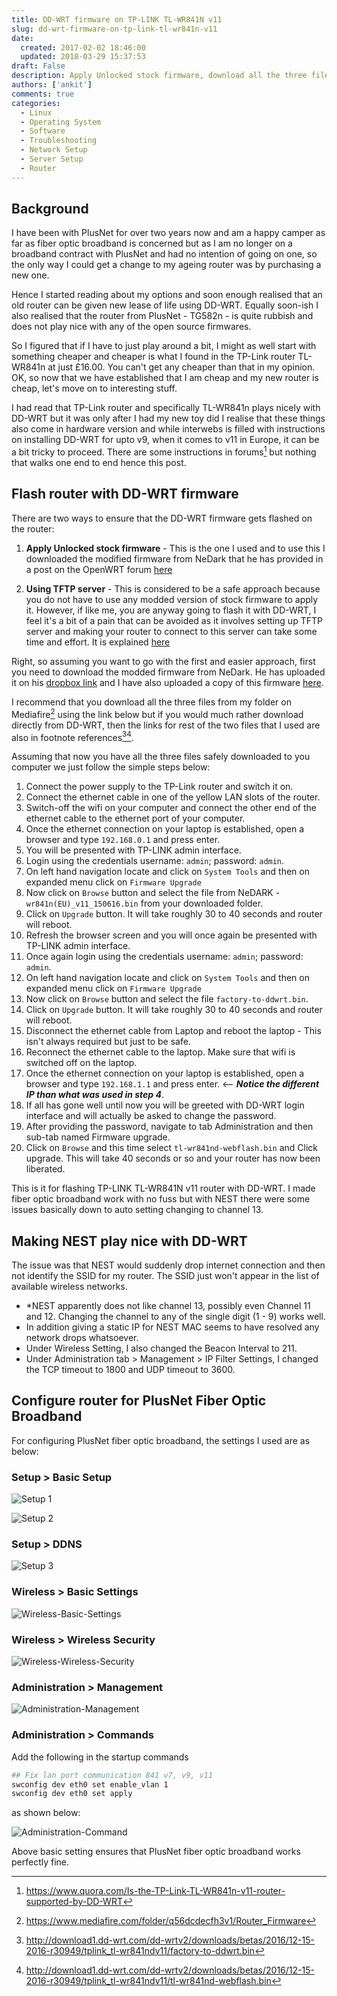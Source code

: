 ```yaml
---
title: DD-WRT firmware on TP-LINK TL-WR841N v11
slug: dd-wrt-firmware-on-tp-link-tl-wr841n-v11
date: 
  created: 2017-02-02 18:46:00
  updated: 2018-03-29 15:37:53
draft: False
description: Apply Unlocked stock firmware, download all the three files from... Follow these steps... 1. Connect the power supply to the TP-Link router and switch it on. 2. Connect the ethernet cable in one of the yellow LAN slots of the router. ...
authors: ['ankit']
comments: true
categories:
  - Linux
  - Operating System
  - Software
  - Troubleshooting
  - Network Setup
  - Server Setup
  - Router
---
```


## Background

I have been with PlusNet for over two years now and am a happy camper as far as fiber optic broadband is concerned but as I am no longer on a broadband contract with PlusNet and had no intention of going on one, so the only way I could get a change to my ageing router was by purchasing a new one.

Hence I started reading about my options and soon enough realised that an old router can be given new lease of life using DD-WRT. Equally soon-ish I also realised that the router from PlusNet - TG582n - is quite rubbish and does not play nice with any of the open source firmwares.

So I figured that if I have to just play around a bit, I might as well start with something cheaper and cheaper is what I found in the TP-Link router TL-WR841n at just £16.00. You can't get any cheaper than that in my opinion. OK, so now that we have established that I am cheap and my new router is cheap, let's move on to interesting stuff.

I had read that TP-Link router and specifically TL-WR841n plays nicely with DD-WRT but it was only after I had my new toy did I realise that these things also come in hardware version and while interwebs is filled with instructions on installing DD-WRT for upto v9, when it comes to v11 in Europe, it can be a bit tricky to proceed. There are some instructions in forums[^1] but nothing that walks one end to end hence this post.

[^1]: https://www.quora.com/Is-the-TP-Link-TL-WR841n-v11-router-supported-by-DD-WRT

<!-- more -->

## Flash router with DD-WRT firmware

There are two ways to ensure that the DD-WRT firmware gets flashed on the router:

1. **Apply Unlocked stock firmware** - This is the one I used and to use this I downloaded the modified firmware from NeDark that he has provided in a post on the OpenWRT forum [here](https://forum.openwrt.org/viewtopic.php?id=67382)

2. **Using TFTP server** - This is considered to be a safe approach because you do not have to use any modded version of stock firmware to apply it. However, if like me, you are anyway going to flash it with DD-WRT, I feel it's a bit of a pain that can be avoided as it involves setting up TFTP server and making your router to connect to this server can take some time and effort. It is explained [here](http://www.dd-wrt.com/phpBB2/viewtopic.php?t=304830&amp;sid=84c147f63f0876b055b3eb7add2a8d4e)


Right, so assuming you want to go with the first and easier approach, first you need to download the modded firmware from NeDark. He has uploaded it on his [dropbox link](https://dl.dropboxusercontent.com/u/5038754/wr841n%28EU%29_v11_150616.bin) and I have also uploaded a copy of this firmware [here](http://www.mediafire.com/file/4ap8bde3m6trcs2/wr841n%28EU%29_v11_150616.bin).

I recommend that you download all the three files from my folder on Mediafire[^2] using the link below but if you would much rather download directly from DD-WRT, then the links for rest of the two files that I used are also in footnote references[^3][^4].

[^2]: https://www.mediafire.com/folder/q56dcdecfh3v1/Router_Firmware
[^3]: http://download1.dd-wrt.com/dd-wrtv2/downloads/betas/2016/12-15-2016-r30949/tplink_tl-wr841ndv11/factory-to-ddwrt.bin
[^4]: http://download1.dd-wrt.com/dd-wrtv2/downloads/betas/2016/12-15-2016-r30949/tplink_tl-wr841ndv11/tl-wr841nd-webflash.bin

Assuming that now you have all the three files safely downloaded to you computer we just follow the simple steps below:


1. Connect the power supply to the TP-Link router and switch it on.
2. Connect the ethernet cable in one of the yellow LAN slots of the router.
3. Switch-off the wifi on your computer and connect the other end of the ethernet cable to the ethernet port of your computer.
4. Once the ethernet connection on your laptop is established, open a browser and type `192.168.0.1` and press enter.
5. You will be presented with TP-LINK admin interface.
6. Login using the credentials username: `admin`; password: `admin`.
7. On left hand navigation locate and click on `System Tools` and then on expanded menu click on `Firmware Upgrade`
8. Now click on `Browse` button and select the file from NeDARK - `wr841n(EU)_v11_150616.bin` from your downloaded folder.
9. Click on `Upgrade` button. It will take roughly 30 to 40 seconds and router will reboot.
10. Refresh the browser screen and you will once again be presented with TP-LINK admin interface.
11. Once again login using the credentials username: `admin`; password: `admin`.
12. On left hand navigation locate and click on `System Tools` and then on expanded menu click on `Firmware Upgrade`
13. Now click on `Browse` button and select the file `factory-to-ddwrt.bin`.
14. Click on `Upgrade` button. It will take roughly 30 to 40 seconds and router will reboot.
15. Disconnect the ethernet cable from Laptop and reboot the laptop - This isn't always required but just to be safe.
16. Reconnect the ethernet cable to the laptop. Make sure that wifi is switched off on the laptop.
17. Once the ethernet connection on your laptop is established, open a browser and type `192.168.1.1` and press enter.  <-- ***Notice the different IP than what was used in step 4***.
18. If all has gone well until now you will be greeted with DD-WRT login interface and will actually be asked to change the password.
19. After providing the password, navigate to tab Administration and then sub-tab named Firmware upgrade.
20. Click on `Browse` and this time select `tl-wr841nd-webflash.bin` and Click upgrade. This will take 40 seconds or so and your router has now been liberated.


This is it for flashing TP-LINK TL-WR841N v11 router with DD-WRT. I made fiber optic broadband work with no fuss but with NEST there were some issues basically down to auto setting changing to channel 13.

## Making NEST play nice with DD-WRT
The issue was that NEST would suddenly drop internet connection and then not identify the SSID for my router. The SSID just won't appear in the list of available wireless networks.

* *NEST apparently does not like channel 13, possibly even Channel 11 and 12. Changing the channel to any of the single digit (1 - 9) works well.
* In addition giving a static IP for NEST MAC seems to have resolved any network drops whatsoever.
* Under Wireless Setting, I also changed the Beacon Interval to 211.
* Under Administration tab > Management > IP Filter Settings, I changed the TCP timeout to 1800 and UDP timeout to 3600.


## Configure router for PlusNet Fiber Optic Broadband

For configuring PlusNet fiber optic broadband, the settings I used are as below:

### **Setup > Basic Setup**

![Setup 1](../assets/images/2017/02/SetupBasicSetup_1.PNG)

![Setup 2](../assets/images/2017/02/SetupBasicSetup_2.PNG)

### **Setup > DDNS**

![Setup 3](../assets/images/2017/02/DDNS.PNG)

### **Wireless > Basic Settings**

![Wireless-Basic-Settings](../assets/images/2017/02/Wireless-Basic-Settings.PNG)

### **Wireless > Wireless Security**

![Wireless-Wireless-Security](../assets/images/2017/02/Wireless-Wireless-Security.PNG)

### **Administration > Management**

![Administration-Management](../assets/images/2017/02/Administration-Management.PNG)

### **Administration > Commands**

Add the following in the startup commands

```bash linenums="1"
## Fix lan port communication 841 v7, v9, v11 
swconfig dev eth0 set enable_vlan 1 
swconfig dev eth0 set apply
```

as shown below:

![Administration-Command](../assets/images/2017/02/Administration-Command.PNG)

Above basic setting ensures that PlusNet fiber optic broadband works perfectly fine.
